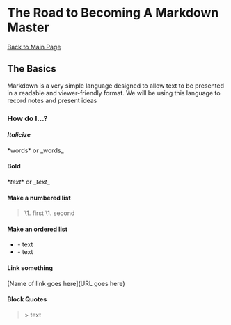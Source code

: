# The Road to Becoming A Markdown Master

[Back to Main Page](README.md)

## The Basics

Markdown is a very simple language designed to allow text to be presented in a readable and viewer-friendly format.
We will be using this language to record notes and present ideas

### How do I...?

#### *Italicize*
\*words* or \_words_

#### **Bold**
\**text** or \__text__

#### Make a numbered list
> \1. first
> \1. second

#### Make an ordered list
- \- text
- \- text

#### Link something
\[Name of link goes here](URL goes here)

#### Block Quotes
> \> text

